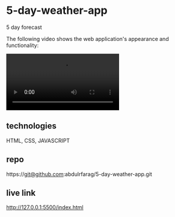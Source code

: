 # 5-day-weather-app
5 day forecast 

The following video shows the web application's appearance and functionality:

![The weather app includes a search button to search for a city.](./Weather%20Dashboard%20(1).webm)

## technologies

HTML, CSS, JAVASCRIPT

## repo

https://git@github.com:abdulrfarag/5-day-weather-app.git

## live link 
http://127.0.0.1:5500/index.html